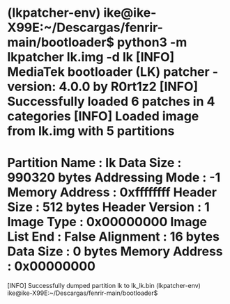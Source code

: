 (lkpatcher-env) ike@ike-X99E:~/Descargas/fenrir-main/bootloader$ python3 -m lkpatcher lk.img -d lk
[INFO] MediaTek bootloader (LK) patcher - version: 4.0.0 by R0rt1z2
[INFO] Successfully loaded 6 patches in 4 categories
[INFO] Loaded image from lk.img with 5 partitions
========================================
Partition Name  : lk
Data Size       : 990320 bytes
Addressing Mode : -1
Memory Address  : 0xffffffff
Header Size     : 512 bytes
Header Version  : 1
Image Type      : 0x00000000
Image List End  : False
Alignment       : 16 bytes
Data Size       : 0 bytes
Memory Address  : 0x00000000
========================================
[INFO] Successfully dumped partition lk to lk_lk.bin
(lkpatcher-env) ike@ike-X99E:~/Descargas/fenrir-main/bootloader$ 
